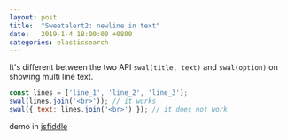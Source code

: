 ```yaml
---
layout: post
title:  "Sweetalert2: newline in text"
date:   2019-1-4 18:00:00 +0800
categories: elasticsearch
---
```

It's different between the two API `swal(title, text)` and `swal(option)` on showing multi line text.
```javascript
const lines = ['line_1', 'line_2', 'line_3'];
swal(lines.join('<br>')); // it works
swal({ text: lines.join('<br>') }); // it does not work
```
demo in [jsfiddle](https://jsfiddle.net/jyrtqxc8/2/)